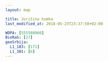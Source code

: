 ```yaml
---
layout: map

title: Jurišina humka
last_modified_at: 2018-05-23T23:37:50+02:00

WDPA: [555588966]
BioRaS: [27]
geoSrbija:
  L1_183: [171]
  L1_301: [6]
---
```

